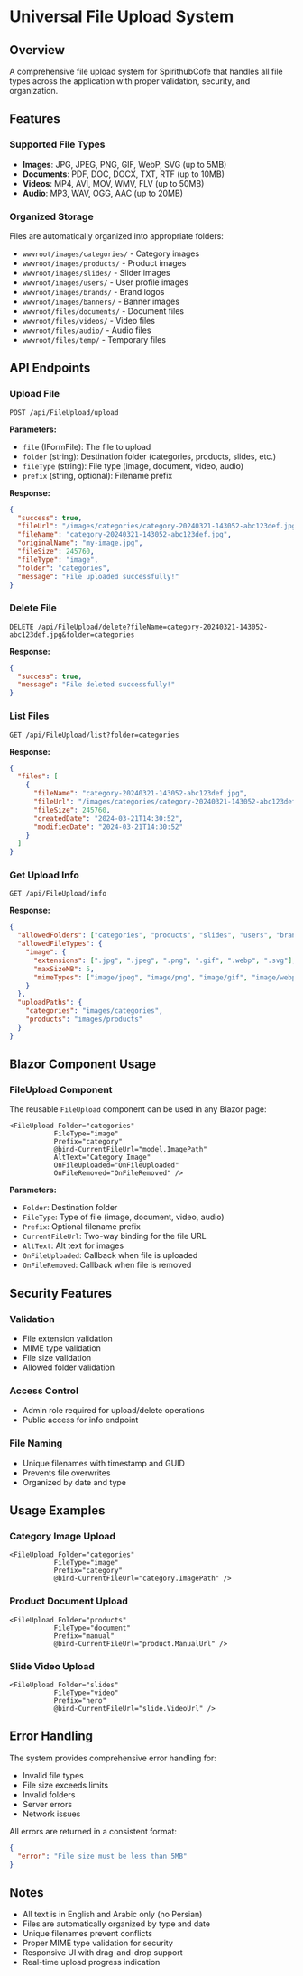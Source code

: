 # Universal File Upload System

## Overview
A comprehensive file upload system for SpirithubCofe that handles all file types across the application with proper validation, security, and organization.

## Features

### Supported File Types
- **Images**: JPG, JPEG, PNG, GIF, WebP, SVG (up to 5MB)
- **Documents**: PDF, DOC, DOCX, TXT, RTF (up to 10MB)
- **Videos**: MP4, AVI, MOV, WMV, FLV (up to 50MB)
- **Audio**: MP3, WAV, OGG, AAC (up to 20MB)

### Organized Storage
Files are automatically organized into appropriate folders:
- `wwwroot/images/categories/` - Category images
- `wwwroot/images/products/` - Product images
- `wwwroot/images/slides/` - Slider images
- `wwwroot/images/users/` - User profile images
- `wwwroot/images/brands/` - Brand logos
- `wwwroot/images/banners/` - Banner images
- `wwwroot/files/documents/` - Document files
- `wwwroot/files/videos/` - Video files
- `wwwroot/files/audio/` - Audio files
- `wwwroot/files/temp/` - Temporary files

## API Endpoints

### Upload File
```
POST /api/FileUpload/upload
```

**Parameters:**
- `file` (IFormFile): The file to upload
- `folder` (string): Destination folder (categories, products, slides, etc.)
- `fileType` (string): File type (image, document, video, audio)
- `prefix` (string, optional): Filename prefix

**Response:**
```json
{
  "success": true,
  "fileUrl": "/images/categories/category-20240321-143052-abc123def.jpg",
  "fileName": "category-20240321-143052-abc123def.jpg",
  "originalName": "my-image.jpg",
  "fileSize": 245760,
  "fileType": "image",
  "folder": "categories",
  "message": "File uploaded successfully!"
}
```

### Delete File
```
DELETE /api/FileUpload/delete?fileName=category-20240321-143052-abc123def.jpg&folder=categories
```

**Response:**
```json
{
  "success": true,
  "message": "File deleted successfully!"
}
```

### List Files
```
GET /api/FileUpload/list?folder=categories
```

**Response:**
```json
{
  "files": [
    {
      "fileName": "category-20240321-143052-abc123def.jpg",
      "fileUrl": "/images/categories/category-20240321-143052-abc123def.jpg",
      "fileSize": 245760,
      "createdDate": "2024-03-21T14:30:52",
      "modifiedDate": "2024-03-21T14:30:52"
    }
  ]
}
```

### Get Upload Info
```
GET /api/FileUpload/info
```

**Response:**
```json
{
  "allowedFolders": ["categories", "products", "slides", "users", "brands", "banners", "documents", "videos", "audio", "temp"],
  "allowedFileTypes": {
    "image": {
      "extensions": [".jpg", ".jpeg", ".png", ".gif", ".webp", ".svg"],
      "maxSizeMB": 5,
      "mimeTypes": ["image/jpeg", "image/png", "image/gif", "image/webp", "image/svg+xml"]
    }
  },
  "uploadPaths": {
    "categories": "images/categories",
    "products": "images/products"
  }
}
```

## Blazor Component Usage

### FileUpload Component
The reusable `FileUpload` component can be used in any Blazor page:

```razor
<FileUpload Folder="categories" 
           FileType="image" 
           Prefix="category"
           @bind-CurrentFileUrl="model.ImagePath"
           AltText="Category Image" 
           OnFileUploaded="OnFileUploaded"
           OnFileRemoved="OnFileRemoved" />
```

**Parameters:**
- `Folder`: Destination folder
- `FileType`: Type of file (image, document, video, audio)
- `Prefix`: Optional filename prefix
- `CurrentFileUrl`: Two-way binding for the file URL
- `AltText`: Alt text for images
- `OnFileUploaded`: Callback when file is uploaded
- `OnFileRemoved`: Callback when file is removed

## Security Features

### Validation
- File extension validation
- MIME type validation
- File size validation
- Allowed folder validation

### Access Control
- Admin role required for upload/delete operations
- Public access for info endpoint

### File Naming
- Unique filenames with timestamp and GUID
- Prevents file overwrites
- Organized by date and type

## Usage Examples

### Category Image Upload
```razor
<FileUpload Folder="categories" 
           FileType="image" 
           Prefix="category"
           @bind-CurrentFileUrl="category.ImagePath" />
```

### Product Document Upload
```razor
<FileUpload Folder="products" 
           FileType="document" 
           Prefix="manual"
           @bind-CurrentFileUrl="product.ManualUrl" />
```

### Slide Video Upload
```razor
<FileUpload Folder="slides" 
           FileType="video" 
           Prefix="hero"
           @bind-CurrentFileUrl="slide.VideoUrl" />
```

## Error Handling

The system provides comprehensive error handling for:
- Invalid file types
- File size exceeds limits
- Invalid folders
- Server errors
- Network issues

All errors are returned in a consistent format:
```json
{
  "error": "File size must be less than 5MB"
}
```

## Notes

- All text is in English and Arabic only (no Persian)
- Files are automatically organized by type and date
- Unique filenames prevent conflicts
- Proper MIME type validation for security
- Responsive UI with drag-and-drop support
- Real-time upload progress indication